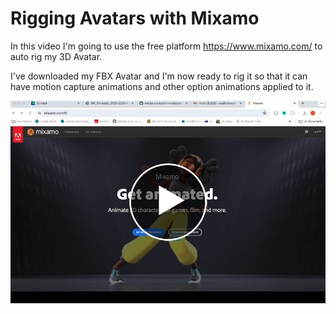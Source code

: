 # Rigging Avatars with Mixamo

In this video I'm going to use the free platform https://www.mixamo.com/ to auto rig my 3D Avatar.      

I've downloaded my FBX Avatar and I'm now ready to rig it so that it can have motion capture animations and other option animations applied to it.    


[<img src="images/mixamo-vid.jpg">](https://uwe.cloud.panopto.eu/Panopto/Pages/Viewer.aspx?id=73e0fa32-6d24-46a9-b42f-b34700becf74 ) 
